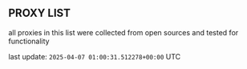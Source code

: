 ## PROXY LIST

all proxies in this list were collected from open sources and tested for functionality

last update: `2025-04-07 01:00:31.512278+00:00` UTC